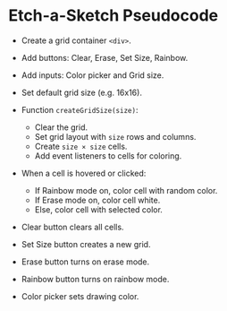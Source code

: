 # Etch-a-Sketch Pseudocode

- Create a grid container `<div>`.
- Add buttons: Clear, Erase, Set Size, Rainbow.
- Add inputs: Color picker and Grid size.

- Set default grid size (e.g. 16x16).

- Function `createGridSize(size)`:
  - Clear the grid.
  - Set grid layout with `size` rows and columns.
  - Create `size × size` cells.
  - Add event listeners to cells for coloring.

- When a cell is hovered or clicked:
  - If Rainbow mode on, color cell with random color.
  - If Erase mode on, color cell white.
  - Else, color cell with selected color.

- Clear button clears all cells.
- Set Size button creates a new grid.
- Erase button turns on erase mode.
- Rainbow button turns on rainbow mode.
- Color picker sets drawing color.
